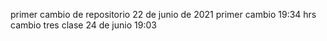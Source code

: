 primer cambio de repositorio 
22 de junio de 2021
primer cambio 
19:34 hrs 
cambio tres clase 24 de junio 19:03
